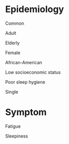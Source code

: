 # Epidemiology

Common

Adult

Elderly

Female

African-American

Low socioeconomic status

Poor sleep hygiene

Single

# Symptom

Fatigue

Sleepiness
